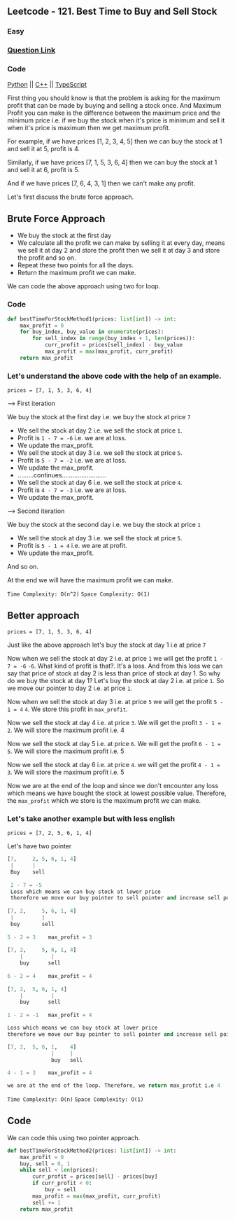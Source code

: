 ## Leetcode - 121. Best Time to Buy and Sell Stock

### Easy

### [Question Link](https://leetcode.com/problems/best-time-to-buy-and-sell-stock/)

### Code
[Python](https://github.com/Uchiha-Itachi0/Mai_kisi_ko_DSA_nahi_padhta/blob/master/Python/121_Best_time_to_buy_and_sell_stock.py)
|| [C++](https://github.com/Uchiha-Itachi0/Mai_kisi_ko_DSA_nahi_padhta/blob/master/C%2B%2B/121_Best_time_to_buy_sell_stock.cpp)
|| [TypeScript](https://github.com/Uchiha-Itachi0/Mai_kisi_ko_DSA_nahi_padhta/blob/master/TypeScript/BuySellStock.ts)

First thing you should know is that the problem is asking for the maximum profit that can be made by buying and selling a stock once.
And Maximum Profit you can make is the difference between the maximum price and the minimum price i.e. if we buy the stock when
it's price is minimum and sell it when it's price is maximum then we get maximum profit.

For example, if we have prices [1, 2, 3, 4, 5] then we can buy the stock at 1 and sell it at 5, profit is 4.

Similarly, if we have prices [7, 1, 5, 3, 6, 4] then we can buy the stock at 1 and sell it at 6, profit is 5.

And if we have prices [7, 6, 4, 3, 1] then we can't make any profit.

Let's first discuss the brute force approach.

## Brute Force Approach
 
- We buy the stock at the first day
- We calculate all the profit we can make by selling it at every day, means we sell it at day 2 and store the profit then
we sell it at day 3 and store the profit and so on.
- Repeat these two points for all the days.
- Return the maximum profit we can make.

We can code the above approach using two for loop.

### Code

```python
def bestTimeForStockMethod1(prices: list[int]) -> int:
    max_profit = 0
    for buy_index, buy_value in enumerate(prices):
        for sell_index in range(buy_index + 1, len(prices)):
            curr_profit = prices[sell_index] - buy_value
            max_profit = max(max_profit, curr_profit)
    return max_profit
```
### Let's understand the above code with the help of an example.

`prices = [7, 1, 5, 3, 6, 4]`
 
--> First iteration

We buy the stock at the first day i.e. we buy the stock at price `7`

- We sell the stock at day 2 i.e. we sell the stock at price `1`.
- Profit is `1 - 7 = -6` i.e. we are at loss.
- We update the max_profit.
- We sell the stock at day 3 i.e. we sell the stock at price `5`.
- Profit is `5 - 7 = -2` i.e. we are at loss. 
- We update the max_profit.
- .........continues.........................
- We sell the stock at day 6 i.e. we sell the stock at price `4`.
- Profit is `4 - 7 = -3` i.e. we are at loss.
- We update the max_profit.

--> Second iteration

We buy the stock at the second day i.e. we buy the stock at price `1`

- We sell the stock at day 3 i.e. we sell the stock at price `5`.
- Profit is `5 - 1 = 4` i.e. we are at profit.
- We update the max_profit.

And so on.

At the end we will have the maximum profit we can make.


`Time Complexity: O(n^2)`
`Space Complexity: O(1)`

## Better approach

`prices = [7, 1, 5, 3, 6, 4]`

Just like the above approach let's buy the stock at day 1 i.e at price `7`

Now when we sell the stock at day 2 i.e. at price `1` we will get the profit `1 - 7 = -6`
`-6`. What kind of profit is that?. It's a loss.
And from this loss we can say that price of stock at day 2 is less than price of stock at day 1.
So why do we buy the stock at day 1? Let's buy the stock at day 2 i.e. at price `1`. So we move
our pointer to day 2 i.e. at price `1`.

Now when we sell the stock at day 3 i.e. at price `5` we will get the profit `5 - 1 = 4`
`4`. We store this profit in `max_profit`.

Now we sell the stock at day 4 i.e. at price `3`.
We will get the profit `3 - 1 = 2`. We will store the maximum profit i.e. 4

Now we sell the stock at day 5 i.e. at price `6`.
We will get the profit `6 - 1 = 5`. We will store the maximum profit i.e. 5

Now we sell the stock at day 6 i.e. at price `4`.
we will get the profit `4 - 1 = 3`. We will store the maximum profit i.e. 5

Now we are at the end of the loop and since we don't encounter any loss which means we have bought the stock at lowest possible value.
Therefore, the `max_profit` which we store is the maximum profit we can make.

### Let's take another example but with less english

`prices = [7, 2, 5, 6, 1, 4]`

Let's have two pointer

```Python
[7,     2, 5, 6, 1, 4]
 |      |
 Buy    sell
 
 2 - 7 = -5 
 Loss which means we can buy stock at lower price 
 therefore we move our buy pointer to sell pointer and increase sell pointer by 1
 
[7, 2,     5, 6, 1, 4]
 |         |
 buy       sell
 
5 - 2 = 3    max_profit = 3
  
[7, 2,     5, 6, 1, 4]
    |         |
    buy      sell
    
6 - 2 = 4    max_profit = 4
    
[7, 2,  5, 6, 1, 4]
    |         |
    buy      sell
 
1 - 2 = -1   max_profit = 4

Loss which means we can buy stock at lower price 
therefore we move our buy pointer to sell pointer and increase sell pointer by 1

[7, 2,  5, 6, 1,    4]
              |     |
              buy   sell
              
4 - 1 = 3    max_profit = 4

we are at the end of the loop. Therefore, we return max_profit i.e 4

```

`Time Complexity: O(n)`
`Space Complexity: O(1)`

## Code

We can code this using two pointer approach.

```python
def bestTimeForStockMethod2(prices: list[int]) -> int:
    max_profit = 0
    buy, sell = 0, 1
    while sell < len(prices):
        curr_profit = prices[sell] - prices[buy]
        if curr_profit < 0:
            buy = sell
        max_profit = max(max_profit, curr_profit)
        sell += 1
    return max_profit
```